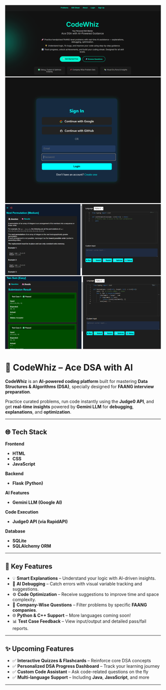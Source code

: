 ![Screenshot](Screenshot/Screenshot%202025-06-26%20094505.png)
![Screenshot](Screenshot/Screenshot%202025-06-26%20094634.png)
![Screenshot](Screenshot/Screenshot%202025-06-26%20094759.png)
![Screenshot](Screenshot/Screenshot%202025-06-26%20100435.png)

# 🚀 **CodeWhiz – Ace DSA with AI**

**CodeWhiz** is an **AI-powered coding platform** built for mastering **Data Structures & Algorithms (DSA)**, specially designed for **FAANG interview preparation**.

Practice curated problems, run code instantly using the **Judge0 API**, and get **real-time insights** powered by **Gemini LLM** for **debugging**, **explanations**, and **optimization**.

---

## 🌐 **Tech Stack**

**Frontend**  
- **HTML**  
- **CSS**  
- **JavaScript**

**Backend**  
- **Flask (Python)**

**AI Features**  
- **Gemini LLM (Google AI)**

**Code Execution**  
- **Judge0 API (via RapidAPI)**

**Database**  
- **SQLite**  
- **SQLAlchemy ORM**

---

## 🧠 **Key Features**

- 💡 **Smart Explanations** – Understand your logic with AI-driven insights.  
- 🐞 **AI Debugging** – Catch errors with visual variable tracking and suggestions.  
- ⚙️ **Code Optimization** – Receive suggestions to improve time and space complexity.  
- 🏢 **Company-Wise Questions** – Filter problems by specific **FAANG companies**.  
- 🌐 **Python & C++ Support** – More languages coming soon!  
- 📊 **Test Case Feedback** – View input/output and detailed pass/fail reports.  

---

## ✨ **Upcoming Features**

- ✅ **Interactive Quizzes & Flashcards** – Reinforce core DSA concepts  
- ✅ **Personalized DSA Progress Dashboard** – Track your learning journey  
- ✅ **Custom Code Assistant** – Ask code-related questions on the fly  
- ✅ **Multi-language Support** – Including **Java**, **JavaScript**, and more  

---





